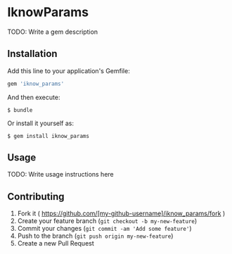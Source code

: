 # IknowParams

TODO: Write a gem description

## Installation

Add this line to your application's Gemfile:

```ruby
gem 'iknow_params'
```

And then execute:

    $ bundle

Or install it yourself as:

    $ gem install iknow_params

## Usage

TODO: Write usage instructions here

## Contributing

1. Fork it ( https://github.com/[my-github-username]/iknow_params/fork )
2. Create your feature branch (`git checkout -b my-new-feature`)
3. Commit your changes (`git commit -am 'Add some feature'`)
4. Push to the branch (`git push origin my-new-feature`)
5. Create a new Pull Request
